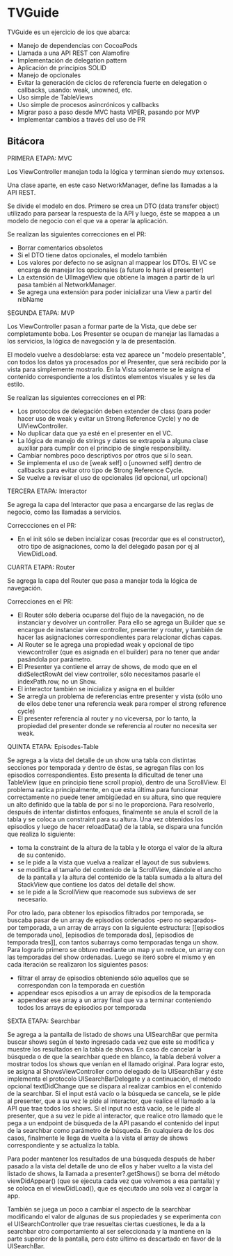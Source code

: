 # TVGuide

TVGuide es un ejercicio de ios que abarca:

- Manejo de dependencias con CocoaPods
- Llamada a una API REST con Alamofire
- Implementación de delegation pattern
- Aplicación de principios SOLID
- Manejo de opcionales
- Evitar la generación de ciclos de referencia fuerte en delegation o callbacks, usando: weak, unowned, etc.
- Uso simple de TableViews
- Uso simple de procesos asincrónicos y callbacks
- Migrar paso a paso desde MVC hasta VIPER, pasando por MVP
- Implementar cambios a través del uso de PR

## Bitácora

PRIMERA ETAPA: MVC

Los ViewController manejan toda la lógica y terminan siendo muy extensos. 

Una clase aparte, en este caso NetworkManager, define las llamadas a la API REST.

Se divide el modelo en dos. Primero se crea un DTO (data transfer object) utilizado para parsear la respuesta de la API y luego, éste se mappea a un modelo de negocio con el que va a operar la aplicación. 

Se realizan las siguientes correcciones en el PR:
- Borrar comentarios obsoletos
- Si el DTO tiene datos opcionales, el modelo también
- Los valores por defecto no se asignan al mappear los DTOs. El VC se encarga de manejar los opcionales (a futuro lo hará el presenter)
- La extensión de UIImageView que obtiene la imagen a partir de la url pasa también al NetworkManager.
- Se agrega una extensión para poder inicializar una View a partir del nibName


SEGUNDA ETAPA: MVP

Los ViewController pasan a formar parte de la Vista, que debe ser completamente boba. Los Presenter se ocupan de manejar las llamadas a los servicios, la lógica de navegación y la de presentación.

El modelo vuelve a desdoblarse: esta vez aparece un "modelo presentable", con todos los datos ya procesados por el Presenter, que será recibido por la vista para simplemente mostrarlo. En la Vista solamente se le asigna el contenido correspondiente a los distintos elementos visuales y se les da estilo.

Se realizan las siguientes correcciones en el PR:
- Los protocolos de delegación deben extender de class (para poder hacer uso de weak y evitar un Strong Reference Cycle) y no de UIViewController.
- No duplicar data que ya esté en el presenter en el VC. 
- La lógica de manejo de strings y dates se extrapola a alguna clase auxiliar para cumplir con el principio de single responsibility.
- Cambiar nombres poco descriptivos por otros que sí lo sean.
- Se implementa el uso de [weak self] o [unowned self] dentro de callbacks para evitar otro tipo de Strong Reference Cycle.
- Se vuelve a revisar el uso de opcionales (id opcional, url opcional)

TERCERA ETAPA: Interactor

Se agrega la capa del Interactor que pasa a encargarse de las reglas de negocio, como las llamadas a servicios.

Correccciones en el PR: 
- En el init sólo se deben incializar cosas (recordar que es el constructor), otro tipo de asignaciones, como la del delegado pasan por ej al ViewDidLoad.

CUARTA ETAPA: Router

Se agrega la capa del Router que pasa a manejar toda la lógica de navegación.

Correcciones en el PR:
- El Router sólo debería ocuparse del flujo de la navegación, no de instanciar y devolver un controller. Para ello se agrega un Builder que se encargue de instanciar view controller, presenter y router, y  también de hacer las asignaciones correspondientes para relacionar dichas capas.
- Al Router se le agrega una propiedad weak y opcional de tipo viewcontroller (que es asignada en el builder) para no tener que andar pasándola por parámetro.
- El Presenter ya contiene el array de shows, de modo que en el didSelectRowAt del view controller, sólo necesitamos pasarle el indexPath.row, no un Show.
- El interactor también se inicializa y asigna en el builder
- Se arregla un problema de referencias entre presenter y vista (sólo uno de ellos debe tener una referencia weak para romper el strong reference cycle)
- El presenter referencia al router y no viceversa, por lo tanto, la propiedad del presenter donde se referencia al router no necesita ser weak.


QUINTA ETAPA: Episodes-Table 

Se agrega a la vista del detalle de un show una tabla con distintas secciones por temporada y dentro de éstas, se agregan filas con los episodios correspondientes. 
Esto presenta la dificultad de tener una TableView (que en principio tiene scroll propio), dentro de una ScrollView. El problema radica principalmente, en que esta última para funcionar correctamente no puede tener ambigüedad en su altura, sino que requiere un alto definido que la tabla de por sí no le proporciona. 
Para resolverlo, después de intentar distintos enfoques, finalmente se anula el scroll de la tabla y se coloca un constraint para su altura. Una vez obtenidos los episodios y luego de hacer reloadData() de la tabla, se dispara una función que realiza lo siguiente:
- toma la constraint de la altura de la tabla y le otorga el valor de la altura de su contenido.
- se le pide a la vista que vuelva a realizar el layout de sus subviews.
- se modifica el tamaño del contenido de la ScrollView, dándole el ancho de la pantalla y la altura del contenido de la tabla sumada a la altura del StackView que contiene los datos del detalle del show.
- se le pide a la ScrollView que reacomode sus subviews de ser necesario.

Por otro lado, para obtener los episodios filtrados por temporada, se buscaba pasar de un array de episodios ordenados -pero no separados- por temporada, a un array de arrays con la siguiente estructura: [[episodios de temporada uno], [episodios de temporada dos], [episodios de temporada tres]], con tantos subarrays como temporadas tenga un show.
Para lograrlo primero se obtuvo mediante un map y un reduce, un array con las temporadas del show ordenadas. Luego se iteró sobre el mismo y en cada iteración se realizaron los siguientes pasos:
- filtrar el array de episodios obteniendo sólo aquellos que se correspondan con la temporada en cuestión
- appendear esos episodios a un array de episodios de la temporada
- appendear ese array a un array final que va a terminar conteniendo todos los arrays de episodios por temporada

SEXTA ETAPA: Searchbar

Se agrega a la pantalla de listado de shows una UISearchBar que permita buscar shows según el texto ingresado cada vez que este se modifica y muestre los resultados en la tabla de shows. En caso de cancelar la búsqueda o de que la searchbar quede en blanco, la tabla deberá volver a mostrar todos los shows que venían en el llamado original.
Para lograr esto, se asigna al ShowsViewController como delegado de la UISearchBar y éste implementa el protocolo UISearchBarDelegate y a continuación, el método opcional textDidChange que se dispara al realizar cambios en el contenido de la searchbar. Si el input está vacío o la búsqueda se cancela, se le pide al presenter, que a su vez le pide al interactor, que realice el llamado a la API que trae todos los shows. Si el input no está vacío, se le pide al presenter, que a su vez le pide al interactor, que realice otro llamado que le pega a un endpoint de búsqueda de la API pasando el contenido del input de la searchbar como parámetro de búsqueda. En cualquiera de los dos casos, finalmente le llega de vuelta a la vista el array de shows correspondiente y se actualiza la tabla.

Para poder mantener los resultados de una búsqueda después de haber pasado a la vista del detalle de uno de ellos y haber vuelto a la vista del listado de shows, la llamada a presenter?.getShows() se borra del método viewDidAppear() (que se ejecuta cada vez que volvemos a esa pantalla) y se coloca en el viewDidLoad(), que es ejecutado una sola vez al cargar la app.

También se juega un poco a cambiar el aspecto de la searchbar modificando el valor de algunas de sus propiedades y se experimenta con el UISearchController que trae resueltas ciertas cuestiones, le da a la searchbar otro comportamiento al ser seleccionada y la mantiene en la parte superior de la pantalla, pero éste último es descartado en favor de la UISearchBar.